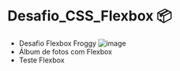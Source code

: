 # Desafio_CSS_Flexbox 📦

* Desafio Flexbox Froggy
![image](https://github.com/user-attachments/assets/a1be3ddb-8174-4ae6-bb75-240ea2ccd285)
* Álbum de fotos com Flexbox
* Teste Flexbox

